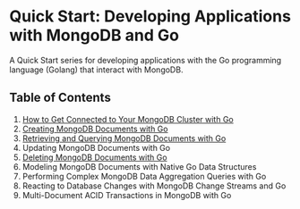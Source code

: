 # Quick Start: Developing Applications with MongoDB and Go

A Quick Start series for developing applications with the Go programming language (Golang) that interact with MongoDB.

## Table of Contents

1. [How to Get Connected to Your MongoDB Cluster with Go](connecting/connecting-to-your-mongodb-cluster-with-go.md)
2. [Creating MongoDB Documents with Go](creating/creating-mongodb-documents-with-go.md)
3. [Retrieving and Querying MongoDB Documents with Go](retrieving/retrieving-and-querying-mongodb-documents-with-go.md)
4. Updating MongoDB Documents with Go
5. [Deleting MongoDB Documents with Go](deleting/deleting-documents-in-a-mongodb-collection-with-go.md)
6. Modeling MongoDB Documents with Native Go Data Structures 
7. Performing Complex MongoDB Data Aggregation Queries with Go
8. Reacting to Database Changes with MongoDB Change Streams and Go
9. Multi-Document ACID Transactions in MongoDB with Go